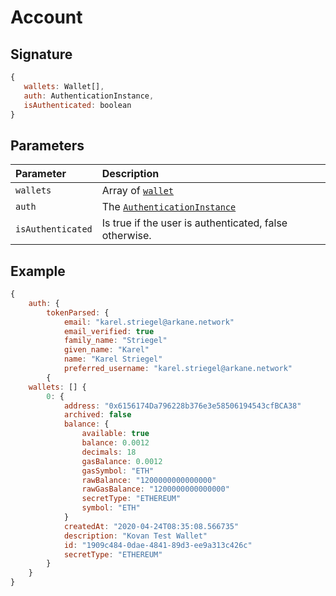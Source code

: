 # Account

## Signature

```javascript
{
   wallets: Wallet[],
   auth: AuthenticationInstance,
   isAuthenticated: boolean
}
```

## Parameters

| Parameter | Description |
| :--- | :--- |
| `wallets` | Array of [`wallet`](wallet.md) |
| `auth` | The [`AuthenticationInstance`](authenticationinstance.md) |
| `isAuthenticated` | Is true if the user is authenticated, false otherwise. |

## Example

```javascript
{
    auth: {
        tokenParsed: {
            email: "karel.striegel@arkane.network"
            email_verified: true
            family_name: "Striegel"
            given_name: "Karel"
            name: "Karel Striegel"
            preferred_username: "karel.striegel@arkane.network"
        {
    wallets: [] {
        0: {
            address: "0x6156174Da796228b376e3e58506194543cfBCA38"
            archived: false
            balance: {
                available: true
                balance: 0.0012
                decimals: 18
                gasBalance: 0.0012
                gasSymbol: "ETH"
                rawBalance: "1200000000000000"
                rawGasBalance: "1200000000000000"
                secretType: "ETHEREUM"
                symbol: "ETH"
            }
            createdAt: "2020-04-24T08:35:08.566735"
            description: "Kovan Test Wallet"
            id: "1909c484-0dae-4841-89d3-ee9a313c426c"
            secretType: "ETHEREUM"
        }
    }
}
```

